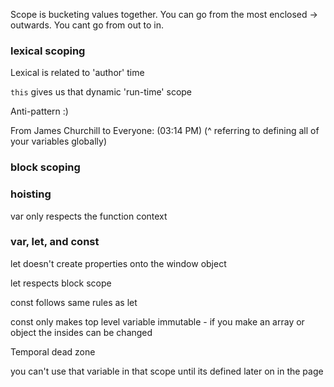 Scope is bucketing values together. You can go from the most enclosed → outwards. You cant go from out to in.

### lexical scoping

Lexical is related to 'author' time

`this` gives us that dynamic 'run-time' scope

Anti-pattern :)

From James Churchill to Everyone: (03:14 PM) (^ referring to defining all of your variables globally)

### block scoping

### hoisting

var only respects the function context

### var, let, and const

let doesn't create properties onto the window object

let respects block scope

const follows same rules as let

const only makes top level variable immutable - if you make an array or object the insides can be changed

Temporal dead zone

you can't use that variable in that scope until its defined later on in the page